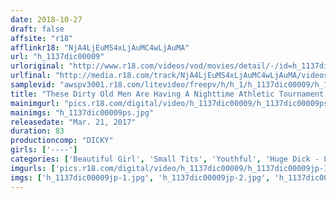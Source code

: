 ```yaml
---
date: 2018-10-27
draft: false
affsite: "r18"
afflinkr18: "NjA4LjEuMS4xLjAuMC4wLjAuMA"
url: "h_1137dic00009"
urloriginal: "http://www.r18.com/videos/vod/movies/detail/-/id=h_1137dic00009"
urlfinal: "http://media.r18.com/track/NjA4LjEuMS4xLjAuMC4wLjAuMA/videos/vod/movies/detail/-/id=h_1137dic00009"
samplevid: "awspv3001.r18.com/litevideo/freepv/h/h_1/h_1137dic00009/h_1137dic00009_dmb_w.mp4"
title: "These Dirty Old Men Are Having A Nighttime Athletic Tournament 1 These Early Retirees Are Taking Their Retirement Money And Filming An AV They Get To Film, Star, And Sell This Production, A Dream Cum True"
mainimgurl: "pics.r18.com/digital/video/h_1137dic00009/h_1137dic00009ps.jpg"
mainimgs: "h_1137dic00009ps.jpg"
releasedate: "Mar. 21, 2017"
duration: 83
productioncomp: "DICKY"
girls: ['----']
categories: ['Beautiful Girl', 'Small Tits', 'Youthful', 'Huge Dick - Large Dick', 'Hi-Def']
imgurls: ['pics.r18.com/digital/video/h_1137dic00009/h_1137dic00009jp-1.jpg', 'pics.r18.com/digital/video/h_1137dic00009/h_1137dic00009jp-2.jpg', 'pics.r18.com/digital/video/h_1137dic00009/h_1137dic00009jp-3.jpg', 'pics.r18.com/digital/video/h_1137dic00009/h_1137dic00009jp-4.jpg', 'pics.r18.com/digital/video/h_1137dic00009/h_1137dic00009jp-5.jpg', 'pics.r18.com/digital/video/h_1137dic00009/h_1137dic00009jp-6.jpg', 'pics.r18.com/digital/video/h_1137dic00009/h_1137dic00009jp-7.jpg', 'pics.r18.com/digital/video/h_1137dic00009/h_1137dic00009jp-8.jpg', 'pics.r18.com/digital/video/h_1137dic00009/h_1137dic00009jp-9.jpg', 'pics.r18.com/digital/video/h_1137dic00009/h_1137dic00009jp-10.jpg', 'pics.r18.com/digital/video/h_1137dic00009/h_1137dic00009jp-11.jpg', 'pics.r18.com/digital/video/h_1137dic00009/h_1137dic00009jp-12.jpg', 'pics.r18.com/digital/video/h_1137dic00009/h_1137dic00009jp-13.jpg', 'pics.r18.com/digital/video/h_1137dic00009/h_1137dic00009jp-14.jpg', 'pics.r18.com/digital/video/h_1137dic00009/h_1137dic00009jp-15.jpg', 'pics.r18.com/digital/video/h_1137dic00009/h_1137dic00009jp-16.jpg', 'pics.r18.com/digital/video/h_1137dic00009/h_1137dic00009jp-17.jpg', 'pics.r18.com/digital/video/h_1137dic00009/h_1137dic00009jp-18.jpg', 'pics.r18.com/digital/video/h_1137dic00009/h_1137dic00009jp-19.jpg', 'pics.r18.com/digital/video/h_1137dic00009/h_1137dic00009jp-20.jpg']
imgs: ['h_1137dic00009jp-1.jpg', 'h_1137dic00009jp-2.jpg', 'h_1137dic00009jp-3.jpg', 'h_1137dic00009jp-4.jpg', 'h_1137dic00009jp-5.jpg', 'h_1137dic00009jp-6.jpg', 'h_1137dic00009jp-7.jpg', 'h_1137dic00009jp-8.jpg', 'h_1137dic00009jp-9.jpg', 'h_1137dic00009jp-10.jpg', 'h_1137dic00009jp-11.jpg', 'h_1137dic00009jp-12.jpg', 'h_1137dic00009jp-13.jpg', 'h_1137dic00009jp-14.jpg', 'h_1137dic00009jp-15.jpg', 'h_1137dic00009jp-16.jpg', 'h_1137dic00009jp-17.jpg', 'h_1137dic00009jp-18.jpg', 'h_1137dic00009jp-19.jpg', 'h_1137dic00009jp-20.jpg']
---
```

